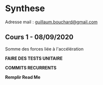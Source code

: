 # Synthese

Adresse mail : guillaum.bouchard@gmail.com



## Cours 1 - 08/09/2020

Somme des forces liée à l'accélération

**FAIRE DES TESTS UNITAIRE**

**COMMITS RECURRENTS**

**Remplir Read Me**

